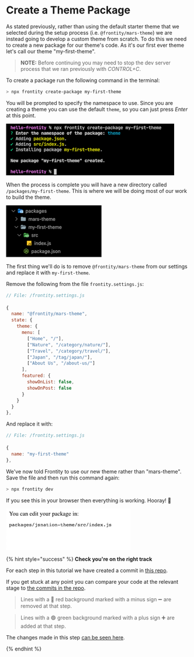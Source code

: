 # Create a Theme Package

As stated previously, rather than using the default starter theme that we selected during the setup process (i.e. `@frontity/mars-theme`) we are instead going to develop a custom theme from scratch. To do this we need to create a new package for our theme's code. As it's our first ever theme let's call our theme "my-first-theme".

> **NOTE:** Before continuing you may need to stop the dev server process that we ran previously with _CONTROL+C_.

To create a package run the following command in the terminal:

```bash
> npx frontity create-package my-first-theme
```

You will be prompted to specify the namespace to use. Since you are creating a theme you can use the default `theme`, so you can just press _Enter_ at this point.

<p>
  <img alt="Creating a package" src="../assets/part1img2.png">
</p>

When the process is complete you will have a new directory called `/packages/my-first-theme`. This is where we will be doing most of our work to build the theme.

<p>
  <img alt="Structure of a newly created package" src="../assets/part1img3.png">
</p>

The first thing we'll do is to remove `@frontity/mars-theme` from our settings and replace it with `my-first-theme`.

Remove the following from the file `frontity.settings.js`:

```js
// File: /frontity.settings.js

{
  name: "@frontity/mars-theme",
  state: {
    theme: {
      menu: [
        ["Home", "/"],
        ["Nature", "/category/nature/"],
        ["Travel", "/category/travel/"],
        ["Japan", "/tag/japan/"],
        ["About Us", "/about-us/"]
      ],
      featured: {
        showOnList: false,
        showOnPost: false
      }
    }
  }
},
```

And replace it with:

```js
// File: /frontity.settings.js

{
  name: "my-first-theme"
},
```

We've now told Frontity to use our new theme rather than "mars-theme". Save the file and then run this command again:

```bash
> npx frontity dev
```

If you see this in your browser then everything is working. Hooray! 🙌

<p>
  <img alt="Frontity in the browser" src="../assets/part1img4.png">
</p>

{% hint style="success" %}
**Check you're on the right track**

For each step in this tutorial we have created a commit in [this repo](https://github.com/frontity-demos/tutorial-hello-frontity).

If you get stuck at any point you can compare your code at the relevant stage to [the commits in the repo](https://github.com/frontity-demos/tutorial-hello-frontity/commits/main).

> Lines with a 🔴 red background marked with a minus sign ➖ are removed at that step.

> Lines with a 🟢 green background marked with a plus sign ➕ are added at that step.

The changes made in this step [can be seen here](https://github.com/frontity-demos/tutorial-hello-frontity/commit/7733a6c3d9886cf4a86397e8ba1a668fcd3cb928).

{% endhint %}
